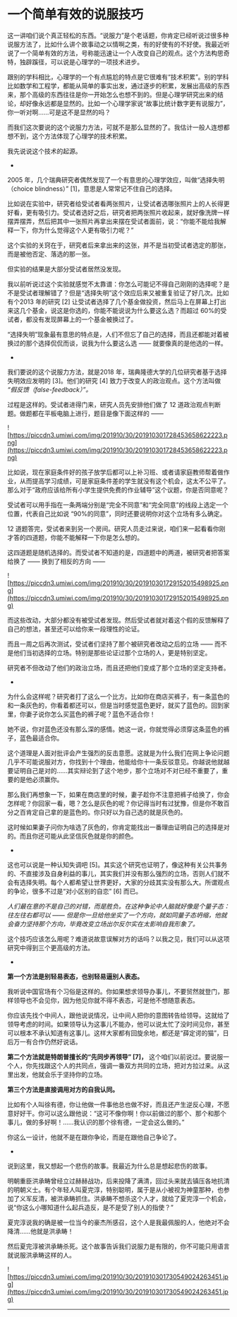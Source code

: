 # 一个简单有效的说服技巧

这一讲咱们说个真正轻松的东西。“说服力”是个老话题，你肯定已经听说过很多种说服方法了，比如什么讲个故事动之以情啊之类，有的好使有的不好使。我最近听说了一个简单有效的方法，号称能迅速让一个人改变自己的观点。这个方法构思奇特，独辟蹊径，可以说是心理学的一项技术进步。

跟别的学科相比，心理学的一个有点尴尬的特点是它很难有“技术积累”。别的学科比如数学和工程学，都能从简单的事实出发，通过逐步的积累，发展出高级的东西来，那个高级的东西往往是你一开始怎么也想不到的。但是心理学研究出来的结论，却好像永远都是显然的。比如一个心理学家说“故事比统计数字更有说服力”，你一听对啊……可是这不是显然的吗？

而我们这次要说的这个说服力方法，可就不是那么显然的了。我估计一般人连想都想不到，这个方法体现了心理学的技术积累。

我先说说这个技术的起源。

*

2005 年，几个瑞典研究者偶然发现了一个有意思的心理学效应，叫做“选择失明（choice blindness）” [1]，意思是人常常记不住自己的选择。

比如说在实验中，研究者给受试者看两张照片，让受试者选哪张照片上的人长得更好看，更有吸引力。受试者选好之后，研究者把两张照片收起来，就好像洗牌一样摆弄摆弄，然后把其中一张照片再拿出来摆在受试者面前，说：“你能不能给我解释一下，你为什么觉得这个人更有吸引力呢？”

这个实验的关窍在于，研究者后来拿出来的这张，并不是当初受试者选定的那张，而是被他否定、落选的那一张。

但实验的结果是大部分受试者居然没发现。

我以前听说过这个实验就感觉不太靠谱：你怎么可能记不得自己刚刚的选择呢？是不是受试者理解错了？但是“选择失明”这个效应后来又被重复验证了好几次。比如有个2013 年的研究 [2] 让受试者选择了几个基金做投资，然后马上在屏幕上打出来这几个基金，说这是你选的，你能不能说说为什么要这么选？而超过 60%的受试者，都没有发现屏幕上的一个基金被换过了。

“选择失明”现象最有意思的特点是，人们不但忘了自己的选择，而且还都能对着被换过的那个选择侃侃而谈，说我为什么要这么选 —— 就要像真的是他选的一样。

*

我们要说的这个说服力方法，就是2018 年，瑞典隆德大学的几位研究者基于选择失明效应发明的 [3]。他们的研究 [4] 致力于改变人的政治观点。这个方法叫做 *“假反馈（false-feedback）”。*

过程是这样的。受试者进得门来，研究人员先安排他们做了 12 道政治观点判断题。做题都在平板电脑上进行，题目是像下面这样的 —— 

![https://piccdn3.umiwi.com/img/201910/30/201910301728453658622223.png](https://piccdn3.umiwi.com/img/201910/30/201910301728453658622223.png)

比如说，现在家庭条件好的孩子放学后都可以上补习班、或者请家庭教师帮着做作业，从而提高学习成绩，可是家庭条件差的学生就没有这个机会，这太不公平了。那么对于“政府应该给所有小学生提供免费的作业辅导”这个议题，你是否同意呢？

受试者可以用手指在一条两端分别是“完全不同意”和“完全同意”的线段上选定一个位置，代表自己比如说 “90%的同意”，同时还要说明你对这个立场有多么确定。

12 道题答完，受试者来到另一个房间。研究人员走过来说，咱们来一起看看你刚才答的四道题，你能不能解释一下你是怎么想的。

这四道题是随机选择的。而受试者不知道的是，四道题中的两道，被研究者把答案给换了 —— 换到了相反的方向 ——

![https://piccdn3.umiwi.com/img/201910/30/201910301729152015498925.png](https://piccdn3.umiwi.com/img/201910/30/201910301729152015498925.png)

而这些改动，大部分都没有被受试者发现。然后受试者就对着这个假的反馈解释了自己的想法，甚至还可以给你来一段理性的论证。

而且一周之后再次测试，受试者们坚持了那个被研究者改动之后的立场 —— 而不是他们当初选择的立场。特别是那些论证过那个立场的人，更是特别坚定。

研究者不但改动了他们的政治立场，而且还把他们变成了那个立场的坚定支持者。

*

为什么会这样呢？研究者打了这么一个比方。比如你在商店买裤子，有一条蓝色的和一条灰色的，你看着都还可以，但是当时感觉蓝色更好，就买了蓝色的。回到家里，你妻子说你怎么买蓝色的裤子呢？蓝色不适合你！

她不说，你对蓝色还没有那么深的感情。她这一说，你就觉得必须穿这条蓝色的裤子，蓝色最适合你。

这个道理是人面对批评会产生强烈的反击意愿。这就是为什么我们在网上争论问题几乎不可能说服对方，你找到十个理由，他能给你十一条反驳意见。你越说他就越要证明自己是对的……其实辩论到了这个地步，那个立场对不对已经不重要了，重要的是他必须赢你。

那么我们再想象一下，如果在商店里的时候，妻子趁你不注意把裤子给换了，你会怎样呢？你回家一看，嗯？怎么是灰色的呢？你记得当时有过犹豫，但是你不敢百分之百肯定自己拿的是蓝色的。你只好以为自己选的就是灰色的。

这时候如果妻子问你为啥选了灰色的，你肯定能找出一番理由证明自己的选择是对的。而且你还可能从此坚信灰色就是你的颜色。

*

这也可以说是一种认知失调吧 [5]。其实这个研究也证明了，像这种有关公共事务的、不直接涉及自身利益的事儿，其实我们并没有那么强烈的立场，否则人们就不会有选择失明。每个人都希望让世界更好，大家的分歧其实没有那么大。所谓观点的争论，很多不过是“对小区别的自恋” [6] 而已。

 *人们最在意的不是自己的对错，而是胜负。在这种争论中人脑就好像是个量子态：往左往右都可以 —— 但是你一旦给他坐实了一个方向，就如同量子态坍缩，他就会奋力坚持那个方向，毕竟改变立场出尔反尔实在太影响自我形象了。*

这个技巧应该怎么用呢？难道说故意误解对方的话吗？以我之见，我们可以从这项研究中得到三个更高级的方法。

*

 **第一个方法是别轻易表态，也别轻易逼别人表态。**

我听说中国官场有个习俗是这样的。你如果想求领导办事儿，不要贸然就登门，那样领导也不会见你，因为他见你就不得不表态，可是他不想随意表态。

你应该先找个中间人，跟他说说情况，让中间人把你的意图转告给领导。这就给了领导考虑的时间。如果领导认为这事儿不能办，他可以说太忙了没时间见你，甚至可以根本不承认知道有这事儿。这样大家都有回旋余地，都还是“薛定谔的猫”，日后万一有合作仍然好说话。

 **第二个方法就是特朗普擅长的“先同步再领导” [7]，** 这个咱们以前说过。要说服一个人，你先找跟这个人的共同点，强调一番双方共同的立场，把对方拉过来。从这里出发，他就会乐于坚持你的立场。

 **第三个方法是直接调用对方的自我认同。**

比如有个人叫徐有德，你让他做一件事他总也做不好，而且还产生逆反心理，不愿意好好干。你可以这么跟他说：“这可不像你啊！你以前做过的那个、那个和那个事儿，做的多好啊！……我认识的那个徐有德，一定会这么做的。”

你这么一设计，他就不是在跟你争论，而是在跟他自己争论了。

*

说到这里，我又想起一个悲伤的故事。我最近为什么总是想起悲伤的故事。

明朝重臣洪承畴曾经立过赫赫战功，后来投降了满清，回过头来就去镇压各地抗清的明朝义士。有个年轻人叫夏完淳，特别聪明，属于是从小被视为神童那种，也参加了义军反清，被洪承畴抓住。洪承畴不想杀这个人才，就给了夏完淳一个机会，说“你这么小哪知道什么起兵造反，是不是受了别人的指使？”

夏完淳说我的确是被一位当今的豪杰所感召，这个人是我最佩服的人，他绝对不会降清……他就是洪承畴！

然后夏完淳被洪承畴杀死。这个故事告诉我们说服力是有限的，你不可能只用语言就说服洪承畴这样的人。

![https://piccdn3.umiwi.com/img/201910/30/201910301730549024263451.jpg](https://piccdn3.umiwi.com/img/201910/30/201910301730549024263451.jpg)

---
